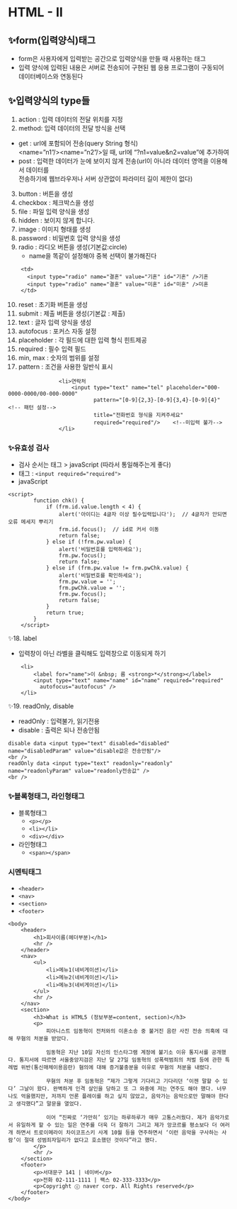 # HTML - II
## ✨form(입력양식)태그
- form은 사용자에게 입력받는 공간으로 입력양식을 만들 때 사용하는 태그
- 입력 양식에 입력된 내용은 서버로 전송되어 구현된 웹 응용 프로그램이 구동되어 데이터베이스와 연동된다
## ✨입력양식의 type들
1. action : 입력 데이터의 전달 위치를 지정
2. method: 입력 데이터의 전달 방식을 선택 
  - get : url에 포함되어 전송(query String 형식)  
  <name=”n1”/><name=”n2”/>일 때, url에 “?n1=value&n2=value”에 추가하여 
  - post : 입력한 데이터가 눈에 보이지 않게 전송(url이 아니라 데이터 영역을 이용해서 데이터를  
  전송하기에 웹브라우저나 서버 상관없이 파라미터 길이 제한이 없다)
3. button : 버튼을 생성
4. checkbox : 체크박스을 생성
5. file : 파일 입력 양식을 생성
6. hidden : 보이지 않게 합니다.
7. image : 이미지 형태를 생성
8. password : 비밀번호 입력 양식을 생성
9. radio : 라디오 버튼을 생성(기본값:circle)
   - name을 똑같이 설정해야 중복 선택이 불가해진다
```
    <td>
      <input type="radio" name="결혼" value="기혼" id="기혼" />기혼
      <input type="radio" name="결혼" value="미혼" id="미혼" />미혼
    </td>
```                    
10. reset : 초기화 버튼을 생성
11. submit : 제출 버튼을 생성(기본값 : 제출)
12. text : 글자 입력 양식을 생성
13. autofocus : 포커스 자동 설정
14. placeholder : 각 필드에 대한 입력 형식 힌트제공
15. required : 필수 입력 필드
16. min, max : 숫자의 범위를 설정
17. pattern : 조건을 사용한 일반식 표시
```
                <li>연락처 
					<input type="text" name="tel" placeholder="000-0000-0000/00-000-0000"
						   pattern="[0-9]{2,3}-[0-9]{3,4}-[0-9]{4}"	<!-- 패턴 설정-->
						   title="전화번호 형식을 지켜주세요"
						   required="required"/>	<!--미입력 불가-->
				</li>
```        

### ✨유효성 검사
- 검사 순서는 태그 > javaScript  (따라서 통일해주는게 좋다)
- 태그 : `<input required="required">`
- javaScript
```
<script>
        function chk() {
            if (frm.id.value.length < 4) {  
                alert('아이디는 4글자 이상 필수입력입니다');  // 4글자가 안되면 오류 메세지 뿌리기
                frm.id.focus();  // id로 커서 이동
                return false;
            } else if (!frm.pw.value) {
                alert('비밀번호를 입력하세요');
                frm.pw.focus();
                return false;
            } else if (frm.pw.value != frm.pwChk.value) {
                alert('비밀번호를 확인하세요');
                frm.pw.value = '';
                frm.pwChk.value = '';
                frm.pw.focus();
                return false;
            }
            return true;
        }
    </script>
```

✨18. label
- 입력창이 아닌 라벨을 클릭해도 입력창으로 이동되게 하기
```
    <li>
        <label for="name">이 &nbsp; 름 <strong>*</strong></label>
        <input type="text" name="name" id="name" required="required"
          autofocus="autofocus" />
    </li>
```        
✨19. readOnly, disable
- readOnly : 입력불가, 읽기전용
- disable : 출력은 되나 전송안됨
```
disable data <input type="text" disabled="disabled" name="disabledParam" value="disable값은 전송안됨"/>
<br />
readOnly data <input type="text" readonly="readonly" name="readonlyParam" value="readonly전송값" />
<br />
```

### ✨블록형태그, 라인형태그
- 블록형태그
  - `<p></p>`
  - `<li></li>`
  - `<div></div>`
- 라인형태그
  - `<span></span>`

### 시멘틱태그
- `<header>`
- `<nav>`
- `<section>`
- `<footer>`
```
<body>
    <header>
        <h1>회사이름(헤더부분)</h1>
        <hr />
    </header>
    <nav>
        <ul>
            <li>메뉴1(네비게이션)</li>
            <li>메뉴2(네비게이션)</li>
            <li>메뉴3(네비게이션)</li>
        </ul>
        <hr />
    </nav>
    <section>
        <h3>What is HTML5 (정보부분=content, section)</h3>
        <p>
            피아니스트 임동혁이 전처와의 이혼소송 중 불거진 음란 사진 전송 의혹에 대해 무혐의 처분을 받았다.

            임동혁은 지난 10일 자신의 인스타그램 계정에 불기소 이유 통지서를 공개했다. 통지서에 따르면 서울중앙지검은 지난 달 27일 임동혁의 성폭력범죄의 처벌 등에 관한 특례법 위반(통신매체이용음란) 혐의에 대해 증거불충분을 이유로 무혐의 처분을 내렸다.

            무혐의 처분 후 임동혁은 “제가 그렇게 기다리고 기다리던 ‘이젠 말할 수 있다’ 그날이 왔다. 완벽하게 인격 살인을 당하고 또 그 와중에 저는 연주도 해야 했다. 너무나도 억을했지만, 저까지 언론 플레이를 하고 싶지 않았고, 음악가는 음악으로만 말해야 한다고 생각했다”고 말문을 열었다.

            이어 “진짜로 ‘가만히’ 있기는 하루하루가 매우 고통스러웠다. 제가 음악가로서 유일하게 할 수 있는 일은 연주를 더욱 더 잘하기 그리고 제가 앙코르를 평소보다 더 여러 개 하면서 트로이메라이 차이코프스키 사계 10월 등을 연주하면서 ‘이런 음악을 구사하는 사람’이 절대 성범죄자일리가 없다고 호소했던 것이다”라고 했다.
        </p>
        <hr />
    </section>
    <footer>
        <p>서대문구 141 | 네이버</p>
        <p>전화 02-111-1111 | 팩스 02-333-3333</p>
        <p>Copyright ⓒ naver corp. All Rights reserved</p>
    </footer>
</body>
```